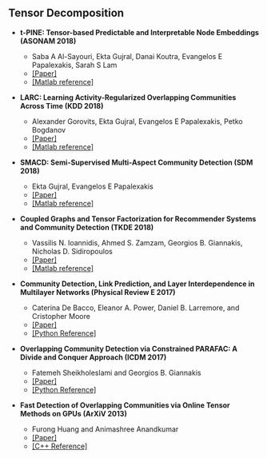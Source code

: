 ## Tensor Decomposition
- **t-PINE: Tensor-based Predictable and Interpretable Node Embeddings (ASONAM 2018)**
  - Saba A Al-Sayouri, Ekta Gujral, Danai Koutra, Evangelos E Papalexakis, Sarah S Lam
  - [[Paper]](https://arxiv.org/abs/1805.01889)
  - [[Matlab reference]](http://www.cs.ucr.edu/~egujr001/ucr/madlab/src/Tpine.zip)
  
- **LARC: Learning Activity-Regularized Overlapping Communities Across Time (KDD 2018)**
  - Alexander Gorovits, Ekta Gujral, Evangelos E Papalexakis, Petko Bogdanov
  - [[Paper]](https://dl.acm.org/doi/abs/10.1145/3219819.3220118)
  - [[Matlab reference]](http://www.cs.albany.edu/~petko/lab/software/LARC_CODE.zip)
  
- **SMACD: Semi-Supervised Multi-Aspect Community Detection (SDM 2018)**
  - Ekta Gujral, Evangelos E Papalexakis
  - [[Paper]](https://epubs.siam.org/doi/abs/10.1137/1.9781611975321.79)
  - [[Matlab reference]](http://www.cs.ucr.edu/~egujr001/ucr/madlab/src/SHOCD.zip)

- **Coupled Graphs and Tensor Factorization for Recommender Systems and Community Detection (TKDE 2018)**
  - Vassilis N. Ioannidis, Ahmed S. Zamzam, Georgios B. Giannakis, Nicholas D. Sidiropoulos
  - [[Paper]](https://arxiv.org/abs/1809.08353)
  - [[Matlab reference]](https://github.com/bioannidis/Coupled_tensors_graphs)

- **Community Detection, Link Prediction, and Layer Interdependence in Multilayer Networks (Physical Review E 2017)**
  - Caterina De Bacco, Eleanor A. Power, Daniel B. Larremore, and Cristopher Moore
  - [[Paper]](https://arxiv.org/abs/1701.01369)
  - [[Python Reference]](https://github.com/cdebacco/MultiTensor)
  
- **Overlapping Community Detection via Constrained PARAFAC: A Divide and Conquer Approach (ICDM 2017)**
  - Fatemeh Sheikholeslami and Georgios B. Giannakis 
  - [[Paper]](https://ieeexplore.ieee.org/document/8215485)
  - [[Python Reference]](https://github.com/FatemehSheikholeslami/EgoTen)
  
- **Fast Detection of Overlapping Communities via Online Tensor Methods on GPUs (ArXiV 2013)**
  - Furong Huang and Animashree Anandkumar
  - [[Paper]](https://www.semanticscholar.org/paper/Fast-Detection-of-Overlapping-Communities-via-on-Huang-Niranjan/356e6c7eacca6caa94a5a96f41a9c785064f5693)
  - [[C++ Reference]](https://github.com/mapleyustat/Fast-Detection-of-Overlapping-Communities-via-Online-Tensor-Methods)
